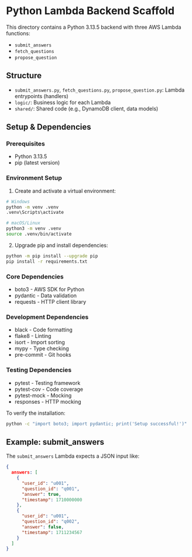 # Python Lambda Backend Scaffold

This directory contains a Python 3.13.5 backend with three AWS Lambda functions:

- `submit_answers`
- `fetch_questions`
- `propose_question`

## Structure

- `submit_answers.py`, `fetch_questions.py`, `propose_question.py`: Lambda entrypoints (handlers)
- `logic/`: Business logic for each Lambda
- `shared/`: Shared code (e.g., DynamoDB client, data models)

## Setup & Dependencies

### Prerequisites
- Python 3.13.5
- pip (latest version)

### Environment Setup

1. Create and activate a virtual environment:

```sh
# Windows
python -m venv .venv
.venv\Scripts\activate

# macOS/Linux
python3 -m venv .venv
source .venv/bin/activate
```

2. Upgrade pip and install dependencies:

```sh
python -m pip install --upgrade pip
pip install -r requirements.txt
```

### Core Dependencies
- boto3 - AWS SDK for Python
- pydantic - Data validation
- requests - HTTP client library

### Development Dependencies
- black - Code formatting
- flake8 - Linting
- isort - Import sorting
- mypy - Type checking
- pre-commit - Git hooks

### Testing Dependencies
- pytest - Testing framework
- pytest-cov - Code coverage
- pytest-mock - Mocking
- responses - HTTP mocking

To verify the installation:
```sh
python -c "import boto3; import pydantic; print('Setup successful!')"
```

## Example: submit_answers

The `submit_answers` Lambda expects a JSON input like:

```json
{
  answers: [
    {
      "user_id": "u001",
      "question_id": "q001",
      "answer": true,
      "timestamp": 1710000000
    },
    {
      "user_id": "u001",
      "question_id": "q002",
      "answer": false,
      "timestamp": 1711234567
    }
  ]
}
```